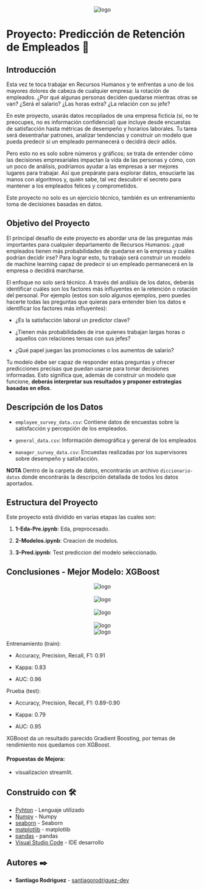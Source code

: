 
<div style="text-align: center;">
  <img src="https://github.com/santiagorodriguez-dev/Proyecto8-Clasificacion/blob/main/images/logo.png" alt="logo" />
</div>

# Proyecto: Predicción de Retención de Empleados 🏢

## Introducción

Esta vez te toca trabajar en Recursos Humanos y te enfrentas a uno de los mayores dolores de cabeza de cualquier empresa: la rotación de empleados. ¿Por qué algunas personas deciden quedarse mientras otras se van? ¿Será el salario? ¿Las horas extra? ¿La relación con su jefe?

En este proyecto, usarás datos recopilados de una empresa ficticia (sí, no te preocupes, no es información confidencial) que incluye desde encuestas de satisfacción hasta métricas de desempeño y horarios laborales. Tu tarea será desentrañar patrones, analizar tendencias y construir un modelo que pueda predecir si un empleado permanecerá o decidirá decir adiós.

Pero esto no es solo sobre números y gráficos; se trata de entender cómo las decisiones empresariales impactan la vida de las personas y cómo, con un poco de análisis, podríamos ayudar a las empresas a ser mejores lugares para trabajar. Así que prepárate para explorar datos, ensuciarte las manos con algoritmos y, quién sabe, tal vez descubrir el secreto para mantener a los empleados felices y comprometidos.

Este proyecto no solo es un ejercicio técnico, también es un entrenamiento toma de decisiones basadas en datos. 

## Objetivo del Proyecto

El principal desafío de este proyecto es abordar una de las preguntas más importantes para cualquier departamento de Recursos Humanos: ¿qué empleados tienen más probabilidades de quedarse en la empresa y cuáles podrían decidir irse? Para lograr esto, tu trabajo será construir un modelo de machine learning capaz de predecir si un empleado permanecerá en la empresa o decidirá marcharse. 

El enfoque no solo será técnico. A través del análisis de los datos, deberás identificar cuáles son los factores más influyentes en la retención o rotación del personal. Por ejemplo (estos son solo algunos ejemplos, pero puedes hacerte todas las preguntas que quieras para entender bien los datos e identificar los factores más influyentes):

- ¿Es la satisfacción laboral un predictor clave?

- ¿Tienen más probabilidades de irse quienes trabajan largas horas o aquellos con relaciones tensas con sus jefes?

- ¿Qué papel juegan las promociones o los aumentos de salario?

Tu modelo debe ser capaz de responder estas preguntas y ofrecer predicciones precisas que puedan usarse para tomar decisiones informadas. Esto significa que, además de construir un modelo que funcione, **deberás interpretar sus resultados y proponer estrategias basadas en ellos**.

## Descripción de los Datos

- `employee_survey_data.csv`: Contiene datos de encuestas sobre la satisfacción y percepción de los empleados.

- `general_data.csv`: Información demográfica y general de los empleados

- `manager_survey_data.csv`: Encuestas realizadas por los supervisores sobre desempeño y satisfacción.

**NOTA** Dentro de la carpeta de datos, encontrarás un archivo `diccionario-datos` donde encontrarás la descripción detallada de todos los datos aportados. 

## Estructura del Proyecto

Este proyecto está dividido en varias etapas las cuales son: 

1. **1-Eda-Pre.ipynb**: Eda, preprocesado.

2. **2-Modelos.ipynb**: Creacion de modelos.

3. **3-Pred.ipynb**: Test prediccion del modelo seleccionado.

## Conclusiones - Mejor Modelo: **XGBoost**

<div style="text-align: center;">
  <img src="https://github.com/santiagorodriguez-dev/Proyecto8-Clasificacion/blob/main/images/01.png" alt="logo" />
</div>
<br>
<div style="text-align: center;">
  <img src="https://github.com/santiagorodriguez-dev/Proyecto8-Clasificacion/blob/main/images/02.png" alt="logo" />
</div>
<br>
<div style="text-align: center;">
  <img src="https://github.com/santiagorodriguez-dev/Proyecto8-Clasificacion/blob/main/images/03.png" alt="logo" />
</div>
<br>
<div style="text-align: center;">
  <img src="https://github.com/santiagorodriguez-dev/Proyecto8-Clasificacion/blob/main/images/d1.png" alt="logo" />
</div>
<div style="text-align: center;">
  <img src="https://github.com/santiagorodriguez-dev/Proyecto8-Clasificacion/blob/main/images/d2.png" alt="logo" />
</div>

Entrenamiento (train):

-   Accuracy, Precision, Recall, F1: 0.91

-   Kappa: 0.83

-   AUC: 0.96

Prueba (test):

-   Accuracy, Precision, Recall, F1: 0.89-0.90

-   Kappa: 0.79

-   AUC: 0.95

XGBoost da un resultado parecido Gradient Boosting, por temas de rendimiento nos quedamos con XGBoost.

#### Propuestas de Mejora:
   - visualizacion streamlit.
  
## Construido con 🛠️

* [Pyhton](https://www.python.org/) - Lenguaje utilizado
* [Numpy](https://numpy.org/doc/stable/) - Numpy
* [seaborn](https://seaborn.pydata.org/tutorial.html) - Seaborn
* [matplotlib](https://matplotlib.org/stable/users/index) - matplotlib
* [pandas](https://pandas.pydata.org/docs/) - pandas
* [Visual Studio Code](https://code.visualstudio.com/) - IDE desarrollo
  
## Autores ✒️

* **Santiago Rodriguez** - [santiagorodriguez-dev](https://github.com/santiagorodriguez-dev)

